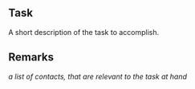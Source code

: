 ## Task

A short description of the task to accomplish.

## Remarks

_a list of contacts, that are relevant to the task at hand_

